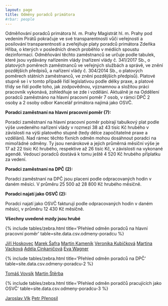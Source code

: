 ```yaml
---
layout: page
title: Odměny poradců primátora
#rbar: people
---
```


Odměňování poradců primátora hl. m. Prahy Magistrát hl. m. Prahy pod vedením Pirátů pokračuje ve své transparentnosti vůči veřejnosti a posilování transparentnosti a zveřejňuje platy poradců primátora Zdeňka Hřiba, o kterých v posledních dnech proběhlo v médiích spoustu dezinformací. Odměňování těchto zaměstnanců se určuje podle tabulek, které jsou vydávány nařízením vlády (nařízení vlády č. 341/2017 Sb., o platových poměrech zaměstnanců ve veřejných službách a správě, ve znění pozdějších předpisů, a nařízení vlády č. 304/2014 Sb., o platových poměrech státních zaměstnanců, ve znění pozdějších předpisů). Platové stupně se i v tomto případě řídí legislativou podle délky praxe, a platové třídy se řídí podle toho, jak zodpovědnou, významnou a složitou práci pracovník vykonává, zohledňuje se zde i vzdělání. Aktuálně je na Oddělení poradců zaměstnáno na hlavní pracovní poměr 7 osob, v rámci DPČ 2 osoby a 2 osoby odbor Kancelář primátora najímá jako OSVČ.

**Poradci zaměstnaní na hlavní pracovní poměr (7):**

Poradci zaměstnaní na hlavní pracovní poměr pobírají tabulkový plat podle výše uvedeného nařízení vlády v rozmezí 38 až 43 tisíc Kč hrubého v závislosti na výši platového stupně (tedy délce započitatelné praxe a vzdělání). Nad rámec těchto fixních odměn mohou dosáhnout poradci na mimořádné odměny. Ty jsou nenárokové a jejich průměrná měsíční výše je 17 až 22 tisíc Kč hrubého, respektive až 26 tisíc Kč, v závislosti na vykonané agendě. Vedoucí poradců dostává k tomu ještě 4 520 Kč hrubého příplatku za vedení.

**Poradci zaměstnaní na DPČ (2):**

Poradci zaměstnaní na DPČ jsou placeni podle odpracovaných hodin v daném měsíci. V průměru
25 500 až 28 800 Kč hrubého měsíčně.

**Poradci najatí jako OSVČ (2):**

Poradci najatí jako OSVČ fakturují podle odpracovaných hodin v daném měsíci, v průměru 12 430 Kč
měsíčně.

**Všechny uvedené mzdy jsou hrubé**

{% include tables/zebra.html title='Přehled odměn poradců na hlavní pracovní poměr' table=site.data.csv.odmeny-poradcu %}

[Jiří Hoskovec](/people/jiri-hoskovec.html) [Marek Šafra](/people/marek-safra.html) [Martin Kameník](/people/martin-kamenik.html) [Veronika Kubičková](/people/veronika-kubickova.html) [Martina Vacková](/people/martina-vackova.html) [Adéla Cinkaničová](/people/adela-cinkanicova.html) [Eva Wagner](/people/eva-wagner.html)

{% include tables/zebra.html title='Přehled odměn poradců na DPČ' table=site.data.csv.odmeny-poradcu-2 %}

[Tomáš Vovsík](/people/tomas-vovsik.html) [Martin Štěrba](/people/martin-sterba.html)

{% include tables/zebra.html title='Přehled odměn poradčů pracujících jako OSVČ' table=site.data.csv.odmeny-poradcu-3 %}

[Jaroslav Vlk](/people/jaroslav-vlk.html) [Petr Přenosil](/people/petr-prenosil.html)
